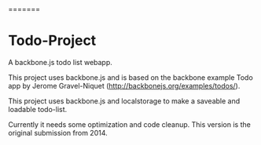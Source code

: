 =======
# Todo-Project
A backbone.js todo list webapp.

This project uses backbone.js and is based on the backbone example Todo app by Jerome Gravel-Niquet (http://backbonejs.org/examples/todos/). 

This project uses backbone.js and localstorage to make a saveable and loadable todo-list.

Currently it needs some optimization and code cleanup.
This version is the original submission from 2014.

